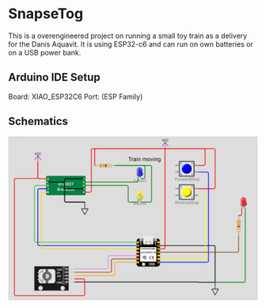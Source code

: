 # SnapseTog
This is a overengineered project on running a small toy train as a delivery for the Danis Aquavit. It is using ESP32-c6 and can run on own batteries or on a USB power bank.


## Arduino IDE Setup
Board: XIAO_ESP32C6
Port: (ESP Family)

## Schematics
![alt text](Images/schematics.png)
